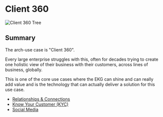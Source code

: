 # Client 360

![Client 360 Tree](../../diagrams/out/client-360.svg#darkable)

## Summary

The arch-use case is "Client 360".

Every large enterprise struggles with this, often for decades trying to 
create one holistic view of their business with their customers, 
across lines of business, globally.

This is one of the core use cases where the EKG can shine and can really 
add value and is the technology that can actually deliver a solution 
for this use case.

- [Relationships & Connections](relationships-and-connections/index.md)
- [Know Your Customer (KYC)](know-your-customer/index.md)
- [Social Media](social-media/index.md)
